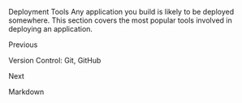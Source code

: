 Deployment Tools
Any application you build is likely to be deployed somewhere. This section covers the most popular tools involved in deploying an application.














Previous




Version Control: Git, GitHub












Next










Markdown





